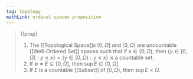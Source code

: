 ```yaml
---
tag: topology
mathLink: ordinal spaces proposition
---
```

>[!prop]
>1. The [[Topological Space]]s $[0,\Omega]$ and $[0,\Omega)$ are uncountable [[Well-Ordered Set]] spaces such that if $x\in[0,\Omega)$, then $\{y\in[0,\Omega]:y≤x\}=\{y\in[0,\Omega):y≤x\}$ is a countable set.
>2. If $\emptyset≠E\subseteq[0,\Omega]$, then $\sup E\in[0,\Omega]$.
>3. If $E$ is a countable [[Subset]] of $[0,\Omega)$, then $\sup E<\Omega$.

